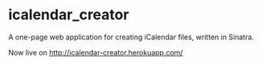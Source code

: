 icalendar_creator
=================

A one-page web application for creating iCalendar files, written in Sinatra.

Now live on http://icalendar-creator.herokuapp.com/
